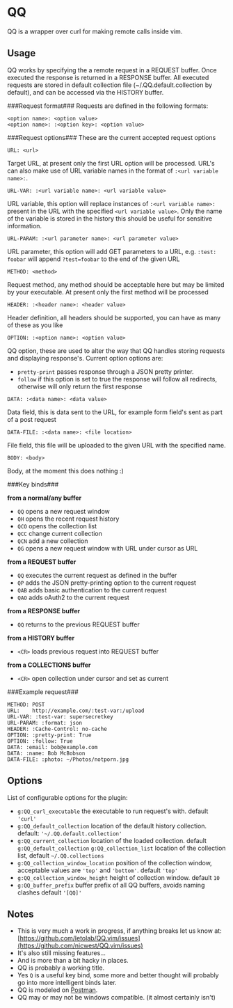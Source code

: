 QQ
==

QQ is a wrapper over curl for making remote calls inside vim.

Usage
-----

QQ works by specifying the a remote request in a REQUEST buffer. Once executed
the response is returned in a RESPONSE buffer. All executed requests are stored
in default collection file (~/.QQ.default.collection by default), and can be
accessed via the HISTORY buffer.

###Request format###
Requests are defined in the following formats:

```
<option name>: <option value> 
<option name>: :<option key>: <option value>
```

###Request options###
These are the current accepted request options

`URL: <url>`

Target URL, at present only the first URL option will be processed. URL's can
also make use of URL variable names in the format of `:<url variable name>:`.

`URL-VAR: :<url variable name>: <url variable value>`

URL variable, this option will replace instances of `:<url variable name>:`
present in the URL with the specified `<url variable value>`. Only the name of
the variable is stored in the history this should be useful for sensitive
information.

`URL-PARAM: :<url parameter name>: <url parameter value>`

URL parameter, this option will add GET parameters to a URL, e.g. 
`:test: foobar` will append `?test=foobar` to the end of the given URL

`METHOD: <method>`
 
Request method, any method should be acceptable here but may be limited by your
executable. At present only the first method will be processed

`HEADER: :<header name>: <header value>`

Header definition, all headers should be supported, you can have as many of
these as you like

`OPTION: :<option name>: <option value>`

QQ option, these are used to alter the way that QQ handles storing requests and
displaying response's. Current option options are:

* `pretty-print` passes response through a JSON pretty printer.
* `follow` if this option is set to true the response will follow all redirects,
  otherwise will only return the first response

`DATA: :<data name>: <data value>`

Data field, this is data sent to the URL, for example form field's sent as part
of a post request 

`DATA-FILE: :<data name>: <file location>`

File field, this file will be uploaded to the given URL with the specified name. 

`BODY: <body>`

Body, at the moment this does nothing :)

###Key binds###

**from a normal/any buffer**

* `QQ` opens a new request window
* `QH` opens the recent request history
* `QCO` opens the collection list
* `QCC` change current collection
* `QCN` add a new collection
* `QG` opens a new request window with URL under cursor as URL

**from a REQUEST buffer**

* `QQ` executes the current request as defined in the buffer
* `QP` adds the JSON pretty-printing option to the current request
* `QAB` adds basic authentication to the current request
* `QAO` adds oAuth2 to the current request

**from a RESPONSE buffer**

* `QQ` returns to the previous REQUEST buffer

**from a HISTORY buffer**

* `<CR>` loads previous request into REQUEST buffer

**from a COLLECTIONS buffer**

* `<CR>` open collection under cursor and set as current

###Example request###

```
METHOD:	POST
URL:	http://example.com/:test-var:/upload
URL-VAR: :test-var: supersecretkey
URL-PARAM: :format: json
HEADER:	:Cache-Control: no-cache
OPTION:	:pretty-print: True
OPTION:	:follow: True
DATA: :email: bob@example.com
DATA: :name: Bob McBobson
DATA-FILE: :photo: ~/Photos/notporn.jpg
```

Options
-------

List of configurable options for the plugin:

* `g:QQ_curl_executable` the executable to run request's with. default `'curl'`
* `g:QQ_default_collection` location of the default history collection. default:
  `'~/.QQ.default.collection'`
* `g:QQ_current_collection` location of the loaded collection. default
  `g:QQ_default_collection`
  `g:QQ_collection_list` location of the collection list, default
  `~/.QQ.collections`
* `g:QQ_collection_window_location` position of the collection window,
   acceptable values are `'top'` and `'bottom'`. default `'top'`
* `g:QQ_collection_window_height` height of collection window. default `10`
* `g:QQ_buffer_prefix` buffer prefix of all QQ buffers, avoids naming clashes
   default `'[QQ]'`

Notes
-----

* This is very much a work in progress, if anything breaks let us know at:
  [https://github.com/letolab/QQ.vim/issues](https://github.com/nicwest/QQ.vim/issues)
* It's also still missing features...
* And is more than a bit hacky in places.
* QQ is probably a working title.
* Yes `Q` is a useful key bind, some more and better thought will probably go
  into more intelligent binds later.
* QQ is modeled on [Postman](http://www.getpostman.com/).
* QQ may or may not be windows compatible. (it almost certainly isn't)  
